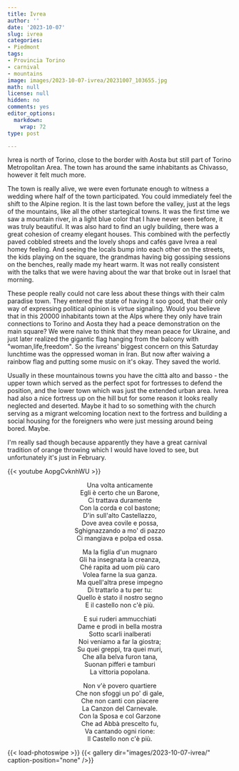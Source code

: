```yaml
---
title: Ivrea
author: ''
date: '2023-10-07'
slug: ivrea
categories:
- Piedmont
tags:
- Provincia Torino
- carnival
- mountains
image: images/2023-10-07-ivrea/20231007_103655.jpg
math: null
license: null
hidden: no
comments: yes
editor_options: 
  markdown: 
    wrap: 72
type: post

---
```



Ivrea is north of Torino, close to the border with Aosta but still part of Torino Metropolitan Area. The town has around the same inhabitants as Chivasso, however it felt much more.

The town is really alive, we were even fortunate enough to witness a
wedding where half of the town participated. You could immediately feel
the shift to the Alpine region. It is the last town before the valley,
just at the legs of the mountains, like all the other startegical towns.
It was the first time we saw a mountain river, in a light blue color
that I have never seen before, it was truly beautiful. It was also hard
to find an ugly building, there was a great cohesion of creamy elegant
houses. This combined with the perfectly paved cobbled streets and the
lovely shops and cafés gave Ivrea a real homey feeling. And seeing the
locals bump into each other on the streets, the kids playing on the
square, the grandmas having big gossiping sessions on the benches,
really made my heart warm. It was not really consistent with the talks
that we were having about the war that broke out in Israel that morning.

These people really could not care less about these things with their
calm paradise town. They entered the state of having it soo good, that
their only way of expressing political opinion is virtue signaling.
Would you believe that in this 20000 inhabitants town at the Alps where
they only have train connections to Torino and Aosta they had a peace
demonstration on the main square? We were naive to think that they mean
peace for Ukraine, and just later realized the gigantic flag hanging
from the balcony with "woman,life,freedom". So the ivreans' biggest
concern on this Saturday lunchtime was the oppressed woman in Iran. But
now after waiving a rainbow flag and putting some music on it's okay.
They saved the world.



Usually in these mountainous towns you have the città alto and basso -
the upper town which served as the perfect spot for fortresses to defend
the position, and the lower town which was just the extended urban area.
Ivrea had also a nice fortress up on the hill but for some reason it
looks really neglected and deserted. Maybe it had to so something with
the church serving as a migrant welcoming location next to the fortress
and building a social housing for the foreigners who were just
messing around being bored. Maybe.

I'm really sad though because apparently they have a great carnival
tradition of orange throwing which I would have loved to see, but
unfortunately it's just in February.

{{< youtube AopgCvknhWU >}}

<center>

Una volta anticamente  
Egli è certo che un Barone,  
Ci trattava duramente  
Con la corda e col bastone;  
D'in sull'alto Castellazzo,  
Dove avea covile e possa,  
Sghignazzando a mo' di pazzo  
Ci mangiava e polpa ed ossa.

Ma la figlia d'un mugnaro  
Gli ha insegnata la creanza,  
Ché rapita ad uom più caro  
Volea farne la sua ganza.  
Ma quell'altra prese impegno  
Di trattarlo a tu per tu:  
Quello è stato il nostro segno  
E il castello non c'è più.

E sui ruderi ammucchiati  
Dame e prodi in bella mostra  
Sotto scarli inalberati  
Noi veniamo a far la giostra;  
Su quei greppi, tra quei muri,  
Che alla belva furon tana,  
Suonan pifferi e tamburi  
La vittoria popolana.

Non v'è povero quartiere  
Che non sfoggi un po' di gale,  
Che non canti con piacere  
La Canzon del Carnevale.  
Con la Sposa e col Garzone  
Che ad Abbà prescelto fu,  
Va cantando ogni rione:  
Il Castello non c'è più.

</center>

{{< load-photoswipe >}}
{{< gallery dir="images/2023-10-07-ivrea/" caption-position="none" />}}

